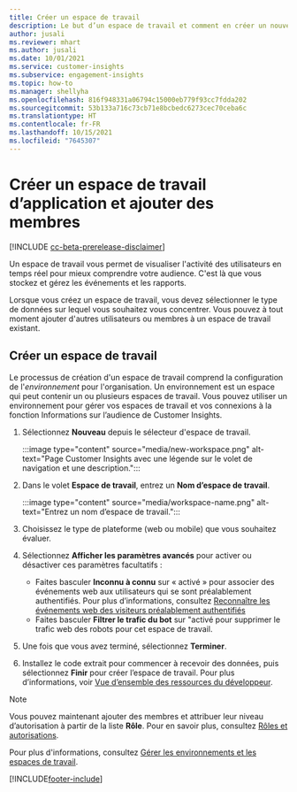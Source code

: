 ```yaml
---
title: Créer un espace de travail
description: Le but d’un espace de travail et comment en créer un nouveau.
author: jusali
ms.reviewer: mhart
ms.author: jusali
ms.date: 10/01/2021
ms.service: customer-insights
ms.subservice: engagement-insights
ms.topic: how-to
ms.manager: shellyha
ms.openlocfilehash: 816f948331a06794c15000eb779f93cc7fdda202
ms.sourcegitcommit: 53b133a716c73cb71e8bcbedc6273cec70ceba6c
ms.translationtype: HT
ms.contentlocale: fr-FR
ms.lasthandoff: 10/15/2021
ms.locfileid: "7645307"
---
```

# <a name="create-a-new-workspace-and-add-members"></a>Créer un espace de travail d’application et ajouter des membres

[!INCLUDE [cc-beta-prerelease-disclaimer](includes/cc-beta-prerelease-disclaimer.md)]

Un espace de travail vous permet de visualiser l'activité des utilisateurs en temps réel pour mieux comprendre votre audience. C'est là que vous stockez et gérez les événements et les rapports.

Lorsque vous créez un espace de travail, vous devez sélectionner le type de données sur lequel vous souhaitez vous concentrer. Vous pouvez à tout moment ajouter d'autres utilisateurs ou membres à un espace de travail existant. 

## <a name="create-a-new-workspace"></a>Créer un espace de travail

Le processus de création d'un espace de travail comprend la configuration de l'*environnement* pour l'organisation. Un environnement est un espace qui peut contenir un ou plusieurs espaces de travail. Vous pouvez utiliser un environnement pour gérer vos espaces de travail et vos connexions à la fonction Informations sur l’audience de Customer Insights.

1. Sélectionnez **Nouveau** depuis le sélecteur d'espace de travail.

   :::image type="content" source="media/new-workspace.png" alt-text="Page Customer Insights avec une légende sur le volet de navigation et une description.":::

1. Dans le volet **Espace de travail**, entrez un **Nom d’espace de travail**.

   :::image type="content" source="media/workspace-name.png" alt-text="Entrez un nom d’espace de travail.":::

1. Choisissez le type de plateforme (web ou mobile) que vous souhaitez évaluer.

1. Sélectionnez **Afficher les paramètres avancés** pour activer ou désactiver ces paramètres facultatifs :

   - Faites basculer **Inconnu à connu** sur « activé » pour associer des événements web aux utilisateurs qui se sont préalablement authentifiés. Pour plus d’informations, consultez [Reconnaître les événements web des visiteurs préalablement authentifiés](unknown-to-known.md)
   - Faites basculer **Filtrer le trafic du bot** sur "activé pour supprimer le trafic web des robots pour cet espace de travail. 

1. Une fois que vous avez terminé, sélectionnez **Terminer**. 

1. Installez le code extrait pour commencer à recevoir des données, puis sélectionnez **Finir** pour créer l’espace de travail. Pour plus d’informations, voir [Vue d’ensemble des ressources du développeur](developer-resources.md).

> [!NOTE]
> Vous pouvez maintenant ajouter des membres et attribuer leur niveau d’autorisation à partir de la liste **Rôle**. Pour en savoir plus, consultez [Rôles et autorisations](user-roles.md). 

Pour plus d'informations, consultez [Gérer les environnements et les espaces de travail](manage-environments-workspaces.md).


[!INCLUDE[footer-include](../includes/footer-banner.md)]
